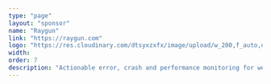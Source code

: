 ```yaml
---
type: "page"
layout: "sponsor"
name: "Raygun"
link: "https://raygun.com"
logo: "https://res.cloudinary.com/dtsyxzxfx/image/upload/w_200,f_auto,q_auto/v1577987547/2020/logo-web-1000.png"
width: 
order: 7
description: "Actionable error, crash and performance monitoring for web and mobile apps. Raygun gives you visibility into how users are really experiencing your software, allowing you to detect, diagnose and resolve issues with greater speed and accuracy. Try Raygun free for 14 days and build better software."
---
```

